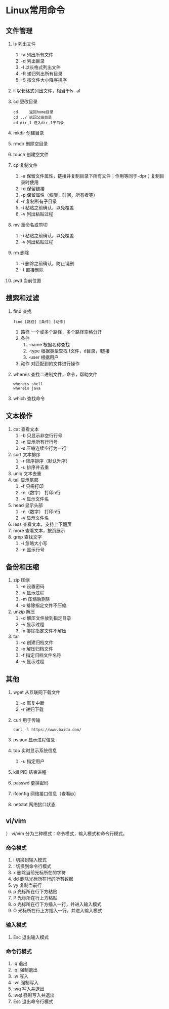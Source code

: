 # Linux常用命令

## 文件管理

1. ls 列出文件
    1. -a 列出所有文件
    2. -d 列出目录
    3. -l 以长格式列出文件
    4. -R 递归列出所有目录
    5. -S 按文件大小降序排序
2. ll 以长格式列出文件，相当于ls -al
3. cd 更改目录

    ```
   cd     返回home目录
   cd ../ 返回父级目录
   cd dir_1 进入dir_1子目录
   ```

4. mkdir 创建目录
5. rmdir 删除空目录
6. touch 创建空文件
7. cp 复制文件
    1. -a 保留文件属性，链接并复制目录下所有文件；作用等同于-dpr；复制目录时使用
    2. -d 保留链接
    3. -p 保留属性（权限，时间，所有者等）
    4. -r 复制所有子目录
    5. -i 粘贴之前确认，以免覆盖
    6. -v 列出粘贴过程
8. mv 重命名或剪切
    1. -i 粘贴之前确认，以免覆盖
    2. -v 列出粘贴过程
9. rm 删除
    1. -i 删除之前确认，防止误删
    2. -f 直接删除
10. pwd 当前位置

## 搜索和过滤
1. find 查找

     ```
     find [路径] [条件] [动作]
     ```

    1. 路径 一个或多个路径，多个路径空格分开
    2. 条件
        1. -name 根据名称查找
        2. -type 根据类型查找 f文件，d目录，l链接
        3. -user 根据用户
    3. 动作 对匹配到的文件进行操作

2. whereis 查找二进制文件，命令，帮助文件

      ```
      whereis shell
      whereis java
      ```

3. which 查找命令

## 文本操作
1. cat 查看文本
    1. -b 只显示非空行行号
    2. -n 显示所有行行号
    3. -s 压缩连续空行为一行
2. sort 文本排序
    1. -r 降序排序（默认升序）
    2. -u 排序并去重
3. uniq 文本去重
4. tail 显示尾部
    1. -f 只需打印
    2. -n（数字） 打印n行
    3. -v 显示文件名
5. head 显示头部
    1. -n（数字） 打印n行
    2. -v 显示文件名
6. less 查看文本，支持上下翻页
7. more 查看文本，按页展示
8. grep 查找文字
    1. -i 忽略大小写
    2. -n 显示行号

## 备份和压缩
1. zip 压缩
    1. -e 设置密码
    2. -v 显示过程
    3. -m 压缩后删除
    4. -x 排除指定文件不压缩
2. unzip 解压
    1. -d 解压文件放到指定目录
    2. -v 显示过程
    3. -x 排除指定文件不解压
3. tar
    1. -c 创建归档文件
    2. -x 解压归档文件
    3. -f 指定归档文件名称
    4. -v 显示过程

## 其他
1. wget 从互联网下载文件
    1. -c 恢复中断
    2. -r 递归下载
2. curl 用于传输

   ```
   curl -l https://www.baidu.com/
   ```

3. ps aux 显示进程信息
4. top 实时显示系统信息
    1. -u 指定用户
5. kill PID 结束进程
6. passwd 更换密码
7. ifconfig 网络接口信息（查看ip）
8. netstat 网络接口状态

## vi/vim

） vi/vim 分为三种模式：命令模式，输入模式和命令行模式。

### 命令模式
1. i 切换到输入模式
2. : 切换到命令行模式
3. x 删除当前光标所在的字符
4. dd 删除光标所在行的所有数据
5. yy 复制当前行
6. p 光标所在行下方粘贴
7. P 光标所在行上方粘贴
8. o 光标所在行下方插入一行，并进入输入模式
9. O 光标所在行上方插入一行，并进入输入模式


### 输入模式
1. Esc 退出输入模式

### 命令行模式
1. :q 退出
2. :q! 强制退出
3. :w 写入
4. :w! 强制写入
5. :wq 写入并退出
6. :wq! 强制写入并退出
7. Esc 退出命令行模式
